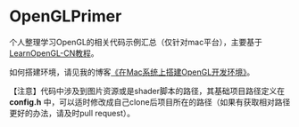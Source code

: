 # OpenGLPrimer

个人整理学习OpenGL的相关代码示例汇总（仅针对mac平台），主要基于[LearnOpenGL-CN教程](http://learnopengl-cn.readthedocs.io/zh/latest/)。

如何搭建环境，请见我的博客[《在Mac系统上搭建OpenGL开发环境》](http://aiplay.github.io/2016/01/08/2016-01-08-mac-config-opengl/)。

【注意】代码中涉及到图片资源或是shader脚本的路径，其基础项目路径定义在 **config.h** 中，可以适时修改成自己clone后项目所在的路径（如果有获取相对路径更好的办法，请及时pull request）。

